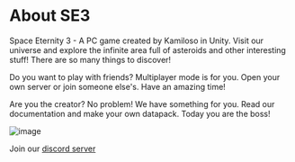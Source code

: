# About SE3

Space Eternity 3 - A PC game created by Kamiloso in Unity. Visit our universe and explore
the infinite area full of asteroids and other interesting stuff! There are so many things to discover!

Do you want to play with friends? Multiplayer mode is for you. Open your own server
or join someone else's. Have an amazing time!

Are you the creator? No problem! We have something for you. Read our documentation
and make your own datapack. Today you are the boss!

![image](https://user-images.githubusercontent.com/81181783/185488643-e66e9f72-a202-47fb-9e74-88993a48d299.png)

Join our [discord server](https://discord.gg/e4ppBTRKhg)
